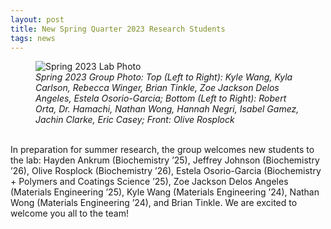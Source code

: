 ```yaml
---
layout: post
title: New Spring Quarter 2023 Research Students
tags: news
---
```


<figure>
  <img src="https://lesliehamachi.github.io/images/2023_04_21_LabPhoto.jpg" alt="Spring 2023 Lab Photo" title="Spring 2023 Lab Photo" />
  <figcaption><em>Spring 2023 Group Photo: Top (Left to Right): Kyle Wang, Kyla Carlson, Rebecca Winger, Brian Tinkle, Zoe Jackson Delos Angeles, Estela Osorio-Garcia; 
    Bottom (Left to Right): Robert Orta, Dr. Hamachi, Nathan Wong, Hannah Negri, Isabel Gamez, Jachin Clarke, Eric Casey;
    Front: Olive Rosplock</em></figcaption>
</figure>  
<br>
In preparation for summer research, the group welcomes new students to the lab: Hayden Ankrum (Biochemistry ’25), Jeffrey Johnson (Biochemistry ’26), Olive Rosplock (Biochemistry ’26), Estela Osorio-Garcia (Biochemistry + Polymers and Coatings Science ’25), Zoe Jackson Delos Angeles (Materials Engineering ’25), Kyle Wang (Materials Engineering ’24), Nathan Wong (Materials Engineering ’24), and Brian Tinkle. We are excited to welcome you all to the team!
